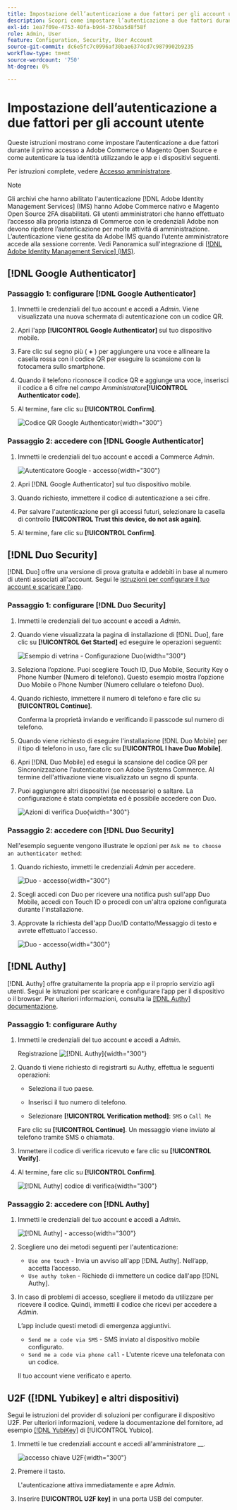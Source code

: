 ```yaml
---
title: Impostazione dell’autenticazione a due fattori per gli account utente
description: Scopri come impostare l’autenticazione a due fattori durante l’accesso iniziale da parte dell’amministratore e autenticare la tua identità utilizzando un’app per dispositivi supportata.
exl-id: 1ea7f09e-4753-40fa-b9d4-376ba5d8f58f
role: Admin, User
feature: Configuration, Security, User Account
source-git-commit: dc6e5fc7c0996af30bae6374cd7c9879902b9235
workflow-type: tm+mt
source-wordcount: '750'
ht-degree: 0%

---
```


# Impostazione dell’autenticazione a due fattori per gli account utente

Queste istruzioni mostrano come impostare l’autenticazione a due fattori durante il primo accesso a Adobe Commerce o Magento Open Source e come autenticare la tua identità utilizzando le app e i dispositivi seguenti.

Per istruzioni complete, vedere [Accesso amministratore](../getting-started/admin-signin.md).

>[!NOTE]
>
>Gli archivi che hanno abilitato l&#39;autenticazione [!DNL Adobe Identity Management Services] (IMS) hanno Adobe Commerce nativo e Magento Open Source 2FA disabilitati. Gli utenti amministratori che hanno effettuato l’accesso alla propria istanza di Commerce con le credenziali Adobe non devono ripetere l’autenticazione per molte attività di amministrazione. L’autenticazione viene gestita da Adobe IMS quando l’utente amministratore accede alla sessione corrente. Vedi Panoramica sull&#39;integrazione di [[!DNL Adobe Identity Management Service] (IMS)](../getting-started/adobe-ims-integration-overview.md).

## [!DNL Google Authenticator]

### Passaggio 1: configurare [!DNL Google Authenticator]

1. Immetti le credenziali del tuo account e accedi a _Admin_. Viene visualizzata una nuova schermata di autenticazione con un codice QR.

1. Apri l&#39;app **[!UICONTROL Google Authenticator]** sul tuo dispositivo mobile.

1. Fare clic sul segno più ( **+** ) per aggiungere una voce e allineare la casella rossa con il codice QR per eseguire la scansione con la fotocamera sullo smartphone.

1. Quando il telefono riconosce il codice QR e aggiunge una voce, inserisci il codice a 6 cifre nel _campo Amministratore_&#x200B;**[!UICONTROL Authenticator code]**.

1. Al termine, fare clic su **[!UICONTROL Confirm]**.

   ![Codice QR Google Authenticator](./assets/storefront-2fa-google-qrcode.png){width="300"}

### Passaggio 2: accedere con [!DNL Google Authenticator]

1. Immetti le credenziali del tuo account e accedi a Commerce _Admin_.

   ![Autenticatore Google - accesso](./assets/storefront-2fa-google-code.png){width="300"}

1. Apri [!DNL Google Authenticator] sul tuo dispositivo mobile.

1. Quando richiesto, immettere il codice di autenticazione a sei cifre.

1. Per salvare l&#39;autenticazione per gli accessi futuri, selezionare la casella di controllo **[!UICONTROL Trust this device, do not ask again]**.

1. Al termine, fare clic su **[!UICONTROL Confirm]**.

## [!DNL Duo Security]

[!DNL Duo] offre una versione di prova gratuita e addebiti in base al numero di utenti associati all&#39;account. Segui le [istruzioni per configurare il tuo account e scaricare l&#39;app](https://duo.com/product/multi-factor-authentication-mfa/duo-mobile-app).

### Passaggio 1: configurare [!DNL Duo Security]

1. Immetti le credenziali del tuo account e accedi a _Admin_.

1. Quando viene visualizzata la pagina di installazione di [!DNL Duo], fare clic su **[!UICONTROL Get Started]** ed eseguire le operazioni seguenti:

   ![Esempio di vetrina - Configurazione Duo](./assets/storefront-2fa-duo-setup-options.png){width="300"}

1. Seleziona l’opzione. Puoi scegliere Touch ID, Duo Mobile, Security Key o Phone Number (Numero di telefono). Questo esempio mostra l’opzione Duo Mobile o Phone Number (Numero cellulare o telefono Duo).

1. Quando richiesto, immettere il numero di telefono e fare clic su **[!UICONTROL Continue]**.

   Conferma la proprietà inviando e verificando il passcode sul numero di telefono.

1. Quando viene richiesto di eseguire l&#39;installazione [!DNL Duo Mobile] per il tipo di telefono in uso, fare clic su **[!UICONTROL I have Duo Mobile]**.

1. Apri [!DNL Duo Mobile] ed esegui la scansione del codice QR per Sincronizzazione l&#39;autenticatore con Adobe Systems Commerce. Al termine dell&#39;attivazione viene visualizzato un segno di spunta.

1. Puoi aggiungere altri dispositivi (se necessario) o saltare. La configurazione è stata completata ed è possibile accedere con Duo.

   ![Azioni di verifica Duo](./assets/storefront-2fa-duo-setup-complete.png){width="300"}

### Passaggio 2: accedere con [!DNL Duo Security]

Nell&#39;esempio seguente vengono illustrate le opzioni per `Ask me to choose an authenticator method`:

1. Quando richiesto, immetti le credenziali _Admin_ per accedere.

   ![Duo - accesso](./assets/storefront-2fa-duo-auth.png){width="300"}

1. Scegli accedi con Duo per ricevere una notifica push sull&#39;app Duo Mobile, accedi con Touch ID o procedi con un&#39;altra opzione configurata durante l&#39;installazione.

1. Approvate la richiesta dell&#39;app Duo/ID contatto/Messaggio di testo e avrete effettuato l&#39;accesso.

   ![Duo - accesso](./assets/storefront-2fa-duo-success.png){width="300"}

## [!DNL Authy]

[!DNL Authy] offre gratuitamente la propria app e il proprio servizio agli utenti. Segui le istruzioni per scaricare e configurare l’app per il dispositivo o il browser. Per ulteriori informazioni, consulta la [[!DNL Authy] documentazione](https://authy.com/features/setup/).

### Passaggio 1: configurare Authy

1. Immetti le credenziali del tuo account e accedi a _Admin_.

   Registrazione ![[!DNL Authy]](./assets/storefront-2fa-authy-auth.png){width="300"}

1. Quando ti viene richiesto di registrarti su Authy, effettua le seguenti operazioni:

   - Seleziona il tuo paese.

   - Inserisci il tuo numero di telefono.

   - Selezionare **[!UICONTROL Verification method]**: `SMS` o `Call Me`

   Fare clic su **[!UICONTROL Continue]**. Un messaggio viene inviato al telefono tramite SMS o chiamata.

1. Immettere il codice di verifica ricevuto e fare clic su **[!UICONTROL Verify]**.

1. Al termine, fare clic su **[!UICONTROL Confirm]**.

   ![[!DNL Authy] codice di verifica](./assets/storefront-2fa-authy-verify.png){width="300"}

### Passaggio 2: accedere con [!DNL Authy]

1. Immetti le credenziali del tuo account e accedi a _Admin_.

   ![[!DNL Authy] - accesso](./assets/storefront-2fa-authy-access.png){width="300"}

1. Scegliere uno dei metodi seguenti per l&#39;autenticazione:

   - `Use one touch` - Invia un avviso all&#39;app [!DNL Authy]. Nell’app, accetta l’accesso.
   - `Use authy token` - Richiede di immettere un codice dall&#39;app [!DNL Authy].

1. In caso di problemi di accesso, scegliere il metodo da utilizzare per ricevere il codice. Quindi, immetti il codice che ricevi per accedere a _Admin_.

   L’app include questi metodi di emergenza aggiuntivi.

   - `Send me a code via SMS` - SMS inviato al dispositivo mobile configurato.
   - `Send me a code via phone call` - L&#39;utente riceve una telefonata con un codice.

   Il tuo account viene verificato e aperto.

## U2F ([!DNL Yubikey] e altri dispositivi)

Segui le istruzioni del provider di soluzioni per configurare il dispositivo U2F. Per ulteriori informazioni, vedere la documentazione del fornitore, ad esempio [[!DNL YubiKey]](https://support.yubico.com/hc/en-us/articles/360013790339-Getting-Started-with-Your-YubiKey) di [!UICONTROL Yubico].

1. Immetti le tue credenziali account e accedi all&#39;amministratore __.

   ![accesso chiave U2F](./assets/storefront-2fa-u2f.png){width="300"}

1. Premere il tasto.

   L&#39;autenticazione attiva immediatamente e apre _Admin_.

1. Inserire **[!UICONTROL U2F key]** in una porta USB del computer.
